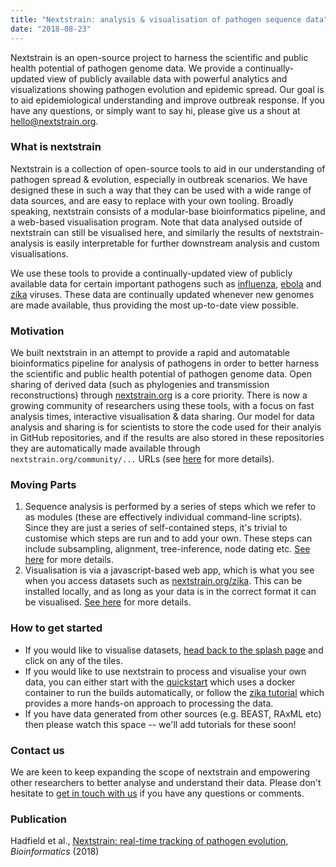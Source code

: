```yaml
---
title: "Nextstrain: analysis & visualisation of pathogen sequence data"
date: "2018-08-23"
---
```


Nextstrain is an open-source project to harness the scientific and public health potential of pathogen genome data. We provide a continually-updated view of publicly available data with powerful analytics and visualizations showing pathogen evolution and epidemic spread. Our goal is to aid epidemiological understanding and improve outbreak response. If you have any questions, or simply want to say hi, please give us a shout at hello@nextstrain.org.


### What is nextstrain
Nextstrain is a collection of open-source tools to aid in our understanding of pathogen spread & evolution, especially in outbreak scenarios.
We have designed these in such a way that they can be used with a wide range of data sources, and are easy to replace with your own tooling.
Broadly speaking, nextstrain consists of a modular-base bioinformatics pipeline, and a web-based visualisation program.
Note that data analysed outside of nextstrain can still be visualised here, and similarly the results of nextstrain-analysis is easily interpretable for further downstream analysis and custom visualisations.


We use these tools to provide a continually-updated view of publicly available data for certain important pathogens such as [influenza](https://www.nextstrain.org/flu), [ebola](https://www.nextstrain.org/ebola) and [zika](https://www.nextstrain.org/zika) viruses.
These data are continually updated whenever new genomes are made available, thus providing the most up-to-date view possible.


### Motivation
We built nextstrain in an attempt to provide a rapid and automatable bioinformatics pipeline for analysis of pathogens in order to better harness the scientific and public health potential of pathogen genome data.
Open sharing of derived data (such as phylogenies and transmission reconstructions) through [nextstrain.org](https://www.nextstrain.org) is a core priority.
There is now a growing community of researchers using these tools, with a focus on fast analysis times, interactive visualisation & data sharing.
Our model for data analysis and sharing is for scientists to store the code used for their analyis in GitHub repositories, and if the results are also stored in these repositories they are automatically made available through `nextstrain.org/community/...` URLs (see [here](docs/pathogen-builds/introduction) for more details).


### Moving Parts
1. Sequence analysis is performed by a series of steps which we refer to as modules (these are effectively individual command-line scripts).
Since they are just a series of self-contained steps, it's trivial to customise which steps are run and to add your own.
These steps can include subsampling, alignment, tree-inference, node dating etc.
[See here](/docs/bioinformats/introduction) for more details.
2. Visualisation is via a javascript-based web app, which is what you see when you access datasets such as [nextstrain.org/zika](https://www.nextstrain.org/zika).
This can be installed locally, and as long as your data is in the correct format it can be visualised.
[See here](/docs/visualisation/introduction) for more details.


### How to get started
* If you would like to visualise datasets, [head back to the splash page](/) and click on any of the tiles.
* If you would like to use nextstrain to process and visualise your own data, you can either start with the [quickstart](/docs/getting-started/quickstart) which uses a docker container to run the builds automatically, or follow the [zika tutorial](/docs/getting-started/zika-tutorial) which provides a more hands-on approach to processing the data.
* If you have data generated from other sources (e.g. BEAST, RAxML etc) then please watch this space -- we'll add tutorials for these soon!



### Contact us
We are keen to keep expanding the scope of nextstrain and empowering other researchers to better analyse and understand their data.
Please don't hesitate to [get in touch with us](mailto:hello@nextstrain.org) if you have any questions or comments.

### Publication
Hadfield et al., [Nextstrain: real-time tracking of pathogen evolution](https://doi.org/10.1093/bioinformatics/bty407), _Bioinformatics_ (2018)
